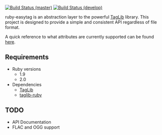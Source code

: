 [![Build Status (master)](https://travis-ci.org/cjlucas/ruby-easytag.png?branch=master "Branch: master")](https://travis-ci.org/cjlucas/ruby-easytag)
[![Build Status (develop)](https://travis-ci.org/cjlucas/ruby-easytag.png?branch=develop "Branch: develop")](https://travis-ci.org/cjlucas/ruby-easytag)

ruby-easytag is an abstraction layer to the powerful [TagLib](http://taglib.github.io/) library. This project is designed to provide a simple and consistent API regardless of file format.

A quick reference to what attributes are currently supported can be found [here](https://github.com/cjlucas/ruby-easytag/wiki/Currently-Supported-Attributes).

## Requirements ##
- Ruby versions
  - 1.9
  - 2.0
- Dependencies
  - [TagLib](http://taglib.github.io/)
  - [taglib-ruby](https://github.com/robinst/taglib-ruby)

## TODO ##
- API Documentation
- FLAC and OGG support
